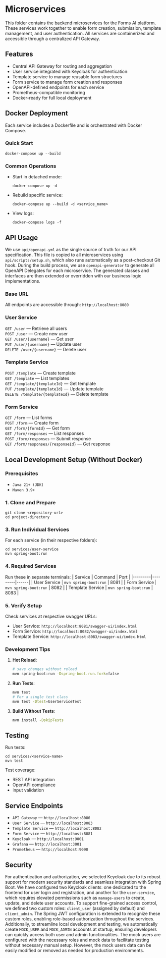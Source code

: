 # Microservices

This folder contains the backend microservices for the Forms AI platform. These services work together to enable form creation, submission, template management, and user authentication. All services are containerized and accessible through a centralized API Gateway.

## Features

- Central API Gateway for routing and aggregation
- User service integrated with Keycloak for authentication
- Template service to manage reusable form structures
- Form service to manage form creation and responses
- OpenAPI-defined endpoints for each service
- Prometheus-compatible monitoring
- Docker-ready for full local deployment

## Docker Deployment

Each service includes a Dockerfile and is orchestrated with Docker Compose.

### Quick Start

```
docker-compose up --build
```

### Common Operations

- Start in detached mode:
  ```
  docker-compose up -d
  ```
- Rebuild specific service:
  ```
  docker-compose up --build -d <service_name>
  ```
- View logs:
  ```
  docker-compose logs -f
  ```

## API Usage

We use `api/openapi.yml` as the single source of truth for our API specification. This file is copied to all microservices using `api/scripts/setup.sh`, which also runs automatically as a post-checkout Git hook. During the build process, we use `openapi-generator` to generate all OpenAPI Delegates for each microservice. The generated classes and interfaces are then extended or overridden with our business logic implementations.

### Base URL

All endpoints are accessible through:
`http://localhost:8080`

### User Service

`GET /user` — Retrieve all users  
`POST /user` — Create new user  
`GET /user/{username}` — Get user  
`PUT /user/{username}` — Update user  
`DELETE /user/{username}` — Delete user

### Template Service

`POST /template` — Create template  
`GET /template` — List templates  
`GET /template/{templateId}` — Get template  
`PUT /template/{templateId}` — Update template  
`DELETE /template/{templateId}` — Delete template

### Form Service

`GET /form` — List forms  
`POST /form` — Create form  
`GET /form/{formId}` — Get form  
`GET /form/responses` — List responses  
`POST /form/responses` — Submit response  
`GET /form/responses/{responseId}` — Get response

## Local Development Setup (Without Docker)

### Prerequisites

- `Java 21+ (JDK)`
- `Maven 3.9+`

### 1. Clone and Prepare

```
git clone <repository-url>
cd project-directory
```

### 3. Run Individual Services

For each service (in their respective folders):

```
cd services/user-service
mvn spring-boot:run
```

### 4. Required Services

Run these in separate terminals:
| Service | Command | Port |
|---------|---------|------|
| User Service | `mvn spring-boot:run` | 8081 |
| Form Service | `mvn spring-boot:run` | 8082 |
| Template Service | `mvn spring-boot:run` | 8083 |

### 5. Verify Setup

Check services at respective swagger URLs:

- User Service: `http://localhost:8081/swagger-ui/index.html`
- Form Service: `http://localhost:8082/swagger-ui/index.html`
- Template Service: `http://localhost:8083/swagger-ui/index.html`

### Development Tips

1. **Hot Reload**:

   ```bash
   # save changes without reload
   mvn spring-boot:run -Dspring-boot.run.fork=false
   ```

2. **Run Tests**:

   ```bash
   mvn test
   # For a single test class
   mvn test -Dtest=UserServiceTest
   ```

3. **Build Without Tests**:
   ```bash
   mvn install -DskipTests
   ```

## Testing

Run tests:

```
cd services/<service-name>
mvn test
```

Test coverage:

- REST API integration
- OpenAPI compliance
- Input validation

## Service Endpoints

- `API Gateway` — `http://localhost:8080`
- `User Service` — `http://localhost:8083`
- `Template Service` — `http://localhost:8082`
- `Form Service` — `http://localhost:8081`
- `Keycloak` — `http://localhost:9001`
- `Grafana` — `http://localhost:3001`
- `Prometheus` — `http://localhost:9090`

## Security

For authentication and authorization, we selected Keycloak due to its robust support for modern security standards and seamless integration with Spring Boot. We have configured two Keycloak clients: one dedicated to the frontend for user login and registration, and another for the `user-service`, which requires elevated permissions such as `manage-users` to create, update, and delete user accounts. To support fine-grained access control, we defined two custom roles: `client_user` (assigned by default) and `client_admin`. The Spring JWT configuration is extended to recognize these custom roles, enabling role-based authorization throughout the services. Additionally, to streamline local development and testing, we automatically create `MOCK_USER` and `MOCK_ADMIN` accounts at startup, ensuring developers can quickly access both user and admin functionalities. The mock users are configured with the necessary roles and mock data to facilitate testing without necessary manual setup. However, the mock users data can be easily modified or removed as needed for production environments.
